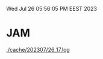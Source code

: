 Wed Jul 26 05:56:05 PM EEST 2023
# JAM
<a href='./cache/202307/26_17.log'>./cache/202307/26_17.log</a>
